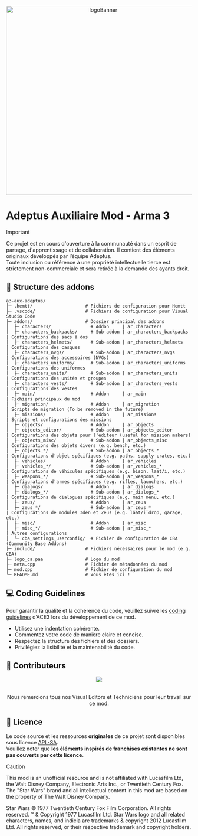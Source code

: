 <div align="center">
  <a href="https://adeptusrepublica.fr">
    <img src="https://arma3.com/assets/img/wallpapers/artofwardlc/2/thumb.jpg" alt="logoBanner" width=512px/>
  </a>
</div>

# Adeptus Auxiliaire Mod - Arma 3

> [!IMPORTANT]
> Ce projet est en cours d'ouverture à la communauté dans un esprit de partage, d'apprentissage et de collaboration. Il contient des éléments originaux développés par l’équipe Adeptus.  
> Toute inclusion ou référence à une propriété intellectuelle tierce est strictement non-commerciale et sera retirée à la demande des ayants droit.

## 📁 Structure des addons

```plaintext
a3-aux-adeptus/
├─ .hemtt/                    # Fichiers de configuration pour Hemtt
├─ .vscode/                   # Fichiers de configuration pour Visual Studio Code
├─ addons/                    # Dossier principal des addons
│  ├─ characters/               # Addon     | ar_characters
│  ├─ characters_backpacks/     # Sub-addon | ar_characters_backpacks | Configurations des sacs à dos
│  ├─ characters_helmets/       # Sub-addon | ar_characters_helmets   | Configurations des casques
│  ├─ characters_nvgs/          # Sub-addon | ar_characters_nvgs      | Configurations des accessoires (NVGs)
│  ├─ characters_uniforms/      # Sub-addon | ar_characters_uniforms  | Configurations des uniformes
│  ├─ characters_units/         # Sub-addon | ar_characters_units     | Configurations des unités et groupes
│  ├─ characters_vests/         # Sub-addon | ar_characters_vests     | Configurations des vestes
│  ├─ main/                     # Addon     | ar_main                 | Fichiers principaux du mod
│  ├─ migration/                # Addon     | ar_migration            | Scripts de migration (To be removed in the future)
│  ├─ missions/                 # Addon     | ar_missions             | Scripts et configurations des missions
│  ├─ objects/                  # Addon     | ar_objects
│  ├─ objects_editor/           # Sub-addon | ar_objects_editor       | Configurations des objets pour l'éditeur (useful for mission makers)
│  ├─ objects_misc/             # Sub-addon | ar_objects_misc         | Configurations des objets divers (e.g. bench, etc.)
│  ├─ objects_*/                # Sub-addon | ar_objects_*            | Configurations d'objet spécifiques (e.g. paths, supply crates, etc.)
│  ├─ vehicles/                 # Addon     | ar_vehicles
│  ├─ vehicles_*/               # Sub-addon | ar_vehicles_*           | Configurations de véhicules spécifiques (e.g. bison, laat/i, etc.)
│  ├─ weapons_*/                # Sub-addon | ar_weapons_*            | Configurations d'armes spécifiques (e.g. rifles, launchers, etc.)
│  ├─ dialogs/                  # Addon     | ar_dialogs
│  ├─ dialogs_*/                # Sub-addon | ar_dialogs_*            | Configurations de dialogues spécifiques (e.g. main menu, etc.)
│  ├─ zeus/                     # Addon     | ar_zeus
│  ├─ zeus_*/                   # Sub-addon | ar_zeus_*               | Configurations de modules 3den et Zeus (e.g. laat/i drop, garage, etc.)
│  ├─ misc/                     # Addon     | ar_misc
│  ├─ misc_*/                   # Sub-addon | ar_misc_*               | Autres configurations
│  └─ cba_settings_userconfig/  # Fichier de configuration de CBA (Community Base Addons)
├─ include/                   # Fichiers nécessaires pour le mod (e.g. CBA)
├─ logo_ca.paa                # Logo du mod
├─ meta.cpp                   # Fichier de métadonnées du mod
├─ mod.cpp                    # Fichier de configuration du mod
└─ README.md                  # Vous êtes ici !
```

## 💻 Coding Guidelines

Pour garantir la qualité et la cohérence du code, veuillez suivre les [coding guidelines](https://ace3.acemod.org/wiki/development/coding-guidelines) d’ACE3 lors du développement de ce mod.

- Utilisez une indentation cohérente.
- Commentez votre code de manière claire et concise.
- Respectez la structure des fichiers et des dossiers.
- Privilégiez la lisibilité et la maintenabilité du code.

## 🤝 Contributeurs

<div align="center">
  <a href="https://github.com/Admors/adeptusAuxiliaire/graphs/contributors">
    <img src="https://contrib.rocks/image?repo=Adeptus-TEAM/a3-aux-adeptus"/>
  </a>
  <br/><br/>
  <p>Nous remercions tous nos Visual Editors et Techniciens pour leur travail sur ce mod.</p>
</div>

## 📜 Licence

Le code source et les ressources **originales** de ce projet sont disponibles sous licence [APL-SA](https://www.bohemia.net/community/licenses/arma-public-license-share-alike).  
Veuillez noter que **les éléments inspirés de franchises existantes ne sont pas couverts par cette licence**.
<br/>

> [!CAUTION]
> This mod is an unofficial resource and is not affiliated with Lucasfilm Ltd, the Walt Disney Company, Electronic Arts Inc., or Twentieth Century Fox. The "Star Wars" brand and all intellectual content in this mod are based on the property of The Walt Disney Company.
>
> Star Wars © 1977 Twentieth Century Fox Film Corporation. All rights reserved. ™ & Copyright 1977 Lucasfilm Ltd. Star Wars logo and all related characters, names, and indicia are trademarks & copyright 2012 Lucasfilm Ltd. All rights reserved, or their respective trademark and copyright holders.

